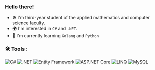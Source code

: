 ### Hello there!

- ⚙️ I'm third-year student of the applied mathematics and computer science faculty.
- 🌍 I'm interested in `C#` and `.NET`.
- 🌱 I'm currently learning `Golang` and `Python`
### 🛠️ Tools :  
![C#](https://img.shields.io/badge/C%23-0078D7?style=for-the-badge&logo=csharp&logoColor=white)
![.NET](https://img.shields.io/badge/.NET-0078D7?style=for-the-badge&logo=dotnet&logoColor=white)
![Entity Framework](https://img.shields.io/badge/Entity%20Framework-0078D7?style=for-the-badge&logo=dotnet&logoColor=white)
![ASP.NET Core](https://img.shields.io/badge/ASP.NET%20Core-0078D7?style=for-the-badge&logo=dotnet&logoColor=white)
![LINQ](https://img.shields.io/badge/LINQ-0078D7?style=for-the-badge&logo=dotnet&logoColor=white)
![MySQL](https://img.shields.io/badge/MySQL-0078D7?style=for-the-badge&logo=mysql&logoColor=white)


